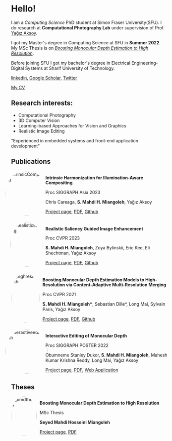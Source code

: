 # Hello!

I am a *Computing Science* PhD student at Simon Fraser University(SFU). I do research at **Computational Photography Lab** under supervision of Prof. [Yağız Aksoy](http://yaksoy.github.io/).

I got my Master's degree in Computing Science at SFU in **Summer 2022**. My MSc Thesis is on [*Boosting Monocular Depth Estimation to High Resolution*](http://yaksoy.github.io/bmd-msc/).  

Before joining SFU I got my bachelor's degree in Electrical Engineering-Digital Systems at Sharif University of Technology.

[linkedin](https://linkedin.com/in/miangoleh), [Google Scholar](https://scholar.google.ca/citations?user=mqJpOqkAAAAJ&hl=en), [Twitter](https://twitter.com/mahdi_miangoleh)

[My CV](./MY_CV.pdf)

## Research interests:
* Computational Photography
* 3D Computer Vision
* Learning-based Approaches for Vision and Graphics
* Realistic Image Editing

"Experienced in embedded systems and front-end application development"

## Publications
<div class="publication-item">
    <div class="image-container">
      <a href="https://yaksoy.github.io/intrinsicCompositing/">
        <img src="https://yaksoy.github.io/images/research/intrinsicCompositing.jpg" alt="IntrinsicCompositing" class="publication-image" />
      </a>
    </div>
    <div class="publication-content">
      <p><strong>Intrinsic Harmonization for Illumination-Aware Compositing</strong></p>
      <p>Proc SIGGRAPH Asia 2023</p>
      <p>Chris Careaga, <strong>S. Mahdi H. Miangoleh</strong>, Yağız Aksoy</p>
      <p>
        <a href="https://yaksoy.github.io/intrinsicCompositing/">Project page</a>,
        <a href="https://yaksoy.github.io/papers/SigAsia23-IntrinsicCompositing.pdf">PDF</a>,
        <a href="https://github.com/compphoto/IntrinsicCompositing">Github</a>
      </p>
    </div>
  </div>


<div class="publication-item">
    <div class="image-container">
      <a href="http://yaksoy.github.io/realisticEditing/">
        <img src="http://yaksoy.github.io/images/research/realisticEditing.jpg" alt="RealisticEditing" class="publication-image" />
      </a>
    </div>
    <div class="publication-content">
      <p><strong>Realistic Saliency Guided Image Enhancement</strong></p>
      <p>Proc CVPR 2023</p>
      <p><strong>S. Mahdi H. Miangoleh</strong>, Zoya Bylinskii, Eric Kee, Eli Shechtman, Yağız Aksoy</p>
      <p>
        <a href="http://yaksoy.github.io/realisticEditing/">Project page</a>,
        <a href="http://yaksoy.github.io/papers/CVPR23-RealisticEditing.pdf">PDF</a>,
        <a href="https://github.com/compphoto/RealisticImageEnhancement">Github</a>
      </p>
    </div>
  </div>
  
  <div class="publication-item">
    <div class="image-container">
      <a href="http://yaksoy.github.io/highresdepth/">
      <img src="http://yaksoy.github.io/images/research/highresdepth.jpg" alt="highresdepth" class="publication-image" />
      </a>
    </div>
    <div class="publication-content">
      <p><strong>Boosting Monocular Depth Estimation Models to High-Resolution via Content-Adaptive Multi-Resolution Merging</strong></p>
      <p>Proc CVPR 2021</p>
      <p><strong>S. Mahdi H. Miangoleh*</strong>, Sebastian Dille*, Long Mai, Sylvain Paris, Yağız Aksoy</p>
      <p>
        <a href="http://yaksoy.github.io/highresdepth/">Project page</a>,
        <a href="http://yaksoy.github.io/papers/CVPR21-HighResDepth.pdf">PDF</a>,
        <a href="https://github.com/compphoto/BoostingMonocularDepth">Github</a>
      </p>
    </div>
  </div>
  
  <div class="publication-item">
    <div class="image-container">
      <a href="http://yaksoy.github.io/interactiveDepth/">
      <img src="http://yaksoy.github.io/images/research/interactiveDepth.jpg" alt="interactiveeditdepth" class="publication-image" />
      </a>
    </div>
    <div class="publication-content">
      <p><strong>Interactive Editing of Monocular Depth</strong></p>
      <p>Proc SIGGRAPH POSTER 2022</p>
      <p>Obumneme Stanley Dukor, <strong>S. Mahdi H. Miangoleh</strong>, Mahesh Kumar Krishna Reddy, Long Mai, Yağız Aksoy</p>
      <p>
        <a href="http://yaksoy.github.io/interactiveDepth/">Project page</a>,
        <a href="http://yaksoy.github.io/papers/SIG22a-interactiveDepth.pdf">PDF</a>,
        <a href="https://depth-app.netlify.app/editor">Web Application</a>
      </p>
    </div>
  </div>
  
  <!-- Repeat the above code for the other two publication items -->

  

## Theses

  <div class="publication-item">
    <div class="image-container">
      <a href="http://yaksoy.github.io/bmd-msc/">
      <img src="http://yaksoy.github.io/images/research/mahdimsc.jpg" alt="bmdthesis" class="publication-image" />
      </a>
    </div>
    <div class="publication-content">
      <p><strong>Boosting Monocular Depth Estimation to High Resolution</strong></p>
      <p>MSc Thesis</p>
      <p><strong>Seyed Mahdi Hosseini Miangoleh</strong> </p>
      <p>
        <a href="http://yaksoy.github.io/bmd-msc/">Project page</a>,
        <a href="https://sfu.ca/~smh31/masterthesis">PDF</a>
      </p>
    </div>
  </div>


  
  <style>
    .publication-item {
      display: flex;
      margin-bottom: 20px;
    }
  
    .image-container {
      width: 20%;
      display: flex;
      justify-content: center;
      align-items: center;
      margin-right: 10px
    }
  
    .publication-image {
      width: 100%;
      border-radius: 50%;
      overflow: hidden;
    }
  
    .publication-content {
      width: 100%;
      justify-content: left;
      align-items: left;
      line-height: 1.2
    }
    
    .publication-content p {
    margin-bottom: 4px; /* Adjust the margin-bottom value as needed */
    }

  </style>

